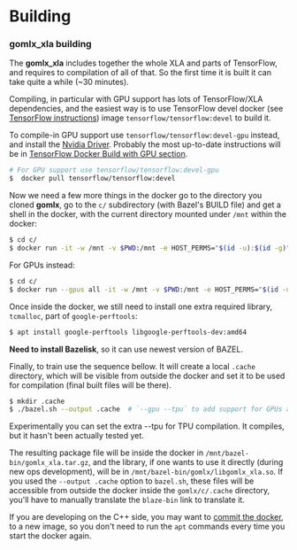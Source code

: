 # Building

### **gomlx_xla** building

The **gomlx_xla** includes together the whole XLA and parts of TensorFlow, and requires to compilation of
all of that. So the first time it is built it can take quite a while (~30 minutes).

Compiling, in particular with GPU support has lots of TensorFlow/XLA dependencies, and the easiest
way is to use TensorFlow devel docker (see
[TensorFlow instructions](https://www.tensorflow.org/install/source#docker_linux_builds))
image `tensorflow/tensorflow:devel` to build it.

To compile-in GPU support use `tensorflow/tensorflow:devel-gpu` instead, and install the
[Nvidia Driver](https://docs.nvidia.com/datacenter/tesla/tesla-installation-notes/index.html).
Probably the most up-to-date instructions will be in
[TensorFlow Docker Build with GPU section](https://www.tensorflow.org/install/source#gpu_support_3).

```bash
# For GPU support use tensorflow/tensorflow:devel-gpu
$  docker pull tensorflow/tensorflow:devel
```

Now we need a few more things in the docker go to the directory you cloned **gomlx**, go to the `c/` subdirectory
(with Bazel's BUILD file) and get a shell in the docker, with the current directory mounted under `/mnt` within
the docker:

```bash
$ cd c/
$ docker run -it -w /mnt -v $PWD:/mnt -e HOST_PERMS="$(id -u):$(id -g)" tensorflow/tensorflow:devel bash
```

For GPUs instead:

```bash
$ cd c/
$ docker run --gpus all -it -w /mnt -v $PWD:/mnt -e HOST_PERMS="$(id -u):$(id -g)" tensorflow/tensorflow:devel-gpu bash
```

Once inside the docker, we still need to install one extra required library, `tcmalloc`, part of `google-perftools`:

```bash
$ apt install google-perftools libgoogle-perftools-dev:amd64
```

**Need to install Bazelisk**, so it can use newest version of BAZEL.

Finally, to train use the sequence bellow. It will create a local `.cache` directory, which will be
visible from outside the docker and set it to be used for compilation (final built files will be there).

```bash
$ mkdir .cache
$ ./bazel.sh --output .cache  # `--gpu --tpu` to add support for GPUs and TPUs. 
```

Experimentally you can set the extra --tpu for TPU compilation. It compiles, but it hasn't been actually
tested yet.

The resulting package file will be inside the docker in `/mnt/bazel-bin/gomlx_xla.tar.gz`, and the library,
if one wants to use it directly (during new ops development), will be in `/mnt/bazel-bin/gomlx/libgomlx_xla.so`.
If you used the `--output .cache` option to `bazel.sh`, these files will be accessible from outside the
docker inside the `gomlx/c/.cache` directory, you'll have to manually translate the `blaze-bin` link
to translate it.

If you are developing on the C++ side, you may want to [commit the docker](https://docs.docker.com/engine/reference/commandline/commit/),
to a new image, so you don't need to run the `apt` commands every time you start the docker again.


